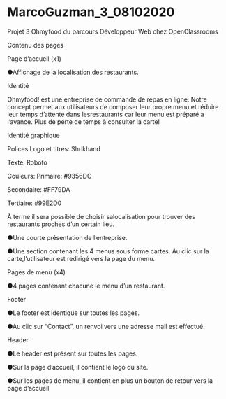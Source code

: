 # MarcoGuzman_3_08102020
Projet 3 Ohmyfood du parcours Développeur Web chez OpenClassrooms

Contenu des pages

Page d’accueil (x1)

●Affichage de la localisation des restaurants.

Identité

Ohmyfood! est une entreprise de commande de repas en ligne.
Notre concept permet aux utilisateurs de composer leur propre menu et réduire leur temps d’attente dans lesrestaurants car leur menu est préparé à l’avance.
Plus de perte de temps à consulter la carte!


Identité graphique

Polices Logo et titres: Shrikhand

Texte: Roboto

Couleurs: 
Primaire: #9356DC

Secondaire: #FF79DA

Tertiaire: #99E2D0

À terme il sera possible de choisir salocalisation pour trouver des restaurants proches d’un certain lieu.

●Une courte présentation de l’entreprise.

●Une section contenant les 4 menus sous forme cartes. Au clic sur la carte,l’utilisateur est redirigé vers la page du menu.

Pages de menu (x4)

●4 pages contenant chacune le menu d’un restaurant.

Footer

●Le footer est identique sur toutes les pages.

●Au clic sur “Contact”, un renvoi vers une adresse mail est effectué.

Header

●Le header est présent sur toutes les pages.

●Sur la page d’accueil, il contient le logo du site.

●Sur les pages de menu, il contient en plus un bouton de retour vers la page d’accueil
